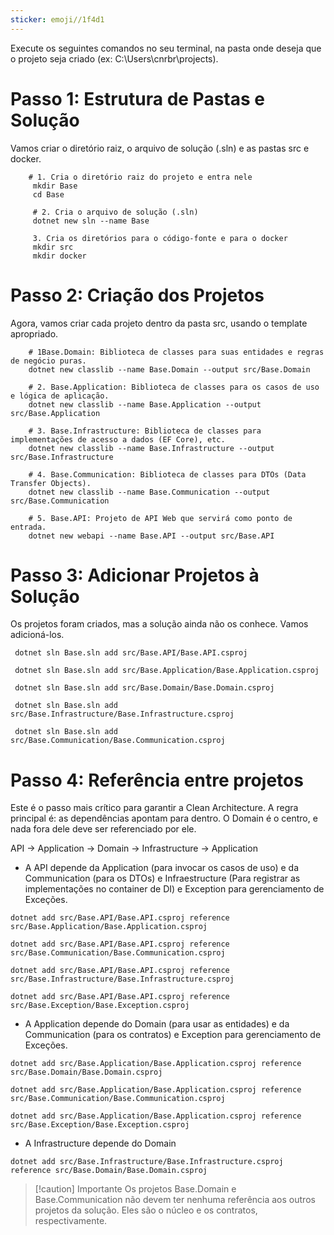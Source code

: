 ```yaml
---
sticker: emoji//1f4d1
---
```

 Execute os seguintes comandos no seu terminal, na pasta onde deseja que o projeto seja criado (ex: C:\Users\cnrbr\projects\).

# Passo 1: Estrutura de Pastas e Solução

Vamos criar o diretório raiz, o arquivo de solução (.sln) e as pastas src e docker.
```shell
    # 1. Cria o diretório raiz do projeto e entra nele
     mkdir Base
     cd Base
     
     # 2. Cria o arquivo de solução (.sln)
     dotnet new sln --name Base

     3. Cria os diretórios para o código-fonte e para o docker
     mkdir src
     mkdir docker

```
  
# Passo 2: Criação dos Projetos

  Agora, vamos criar cada projeto dentro da pasta src, usando o template apropriado.

```shell
    # 1Base.Domain: Biblioteca de classes para suas entidades e regras de negócio puras.
    dotnet new classlib --name Base.Domain --output src/Base.Domain

    # 2. Base.Application: Biblioteca de classes para os casos de uso e lógica de aplicação.
    dotnet new classlib --name Base.Application --output src/Base.Application
    
    # 3. Base.Infrastructure: Biblioteca de classes para implementações de acesso a dados (EF Core), etc.
    dotnet new classlib --name Base.Infrastructure --output src/Base.Infrastructure

    # 4. Base.Communication: Biblioteca de classes para DTOs (Data Transfer Objects).
    dotnet new classlib --name Base.Communication --output src/Base.Communication
   
    # 5. Base.API: Projeto de API Web que servirá como ponto de entrada.
    dotnet new webapi --name Base.API --output src/Base.API
```

# Passo 3: Adicionar Projetos à Solução

  Os projetos foram criados, mas a solução ainda não os conhece. Vamos adicioná-los.
 ```shell
  dotnet sln Base.sln add src/Base.API/Base.API.csproj
  
  dotnet sln Base.sln add src/Base.Application/Base.Application.csproj
  
  dotnet sln Base.sln add src/Base.Domain/Base.Domain.csproj
  
  dotnet sln Base.sln add src/Base.Infrastructure/Base.Infrastructure.csproj
  
  dotnet sln Base.sln add src/Base.Communication/Base.Communication.csproj
```

# Passo 4: Referência entre projetos
Este é o passo mais crítico para garantir a Clean Architecture. A regra principal é: as dependências apontam para dentro. O Domain é o centro, e nada fora dele deve ser referenciado por ele.

  API → Application → Domain  → Infrastructure → Application
- A API depende da Application (para invocar os casos de uso) e da Communication (para os DTOs) e Infraestructure (Para registrar as implementações no container de DI) e Exception para gerenciamento de Exceções.

```shell
dotnet add src/Base.API/Base.API.csproj reference src/Base.Application/Base.Application.csproj

dotnet add src/Base.API/Base.API.csproj reference src/Base.Communication/Base.Communication.csproj

dotnet add src/Base.API/Base.API.csproj reference src/Base.Infrastructure/Base.Infrastructure.csproj

dotnet add src/Base.API/Base.API.csproj reference src/Base.Exception/Base.Exception.csproj
```

- A Application depende do Domain (para usar as entidades) e da Communication (para os contratos) e Exception para gerenciamento de Exceções.
```shell
dotnet add src/Base.Application/Base.Application.csproj reference src/Base.Domain/Base.Domain.csproj

dotnet add src/Base.Application/Base.Application.csproj reference src/Base.Communication/Base.Communication.csproj

dotnet add src/Base.Application/Base.Application.csproj reference src/Base.Exception/Base.Exception.csproj
```

- A Infrastructure depende do Domain
```shell
dotnet add src/Base.Infrastructure/Base.Infrastructure.csproj reference src/Base.Domain/Base.Domain.csproj
```

> [!caution] Importante
>  Os projetos Base.Domain e Base.Communication não devem ter nenhuma referência aos outros projetos da solução. Eles são o núcleo e os contratos, respectivamente.

